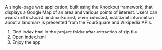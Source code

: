 A single-page web application, built using the Knockout framework, that displays a Google Map of an area and various points of interest. Users can search all included landmarks and, when selected, additional information about a landmark is presented from the FourSquare and Wikipedia APIs.


1. Find index.html in the project folder after extraction of zip file
2. Open index.html 
3. Enjoy the app
